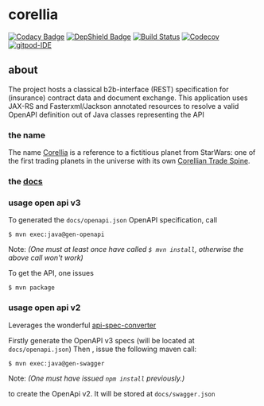 # corellia

[![Codacy Badge](https://api.codacy.com/project/badge/Grade/bf6fa237dd934970991ecba2c66db23e)](https://app.codacy.com/app/baloise/corellia?utm_source=github.com&utm_medium=referral&utm_content=baloise/corellia&utm_campaign=Badge_Grade_Dashboard)
[![DepShield Badge](https://depshield.sonatype.org/badges/baloise/corellia/depshield.svg)](https://depshield.github.io)
[![Build Status](https://travis-ci.org/baloise/corellia.svg?branch=master)](https://travis-ci.org/baloise/corellia)
[![Codecov](https://img.shields.io/codecov/c/github/baloise/corellia.svg)](https://codecov.io/gh/baloise/corellia)
[![gitpod-IDE](https://img.shields.io/badge/open--IDE-as--gitpod-blue.svg?style=flat&label=openIDE)](https://gitpod.io#https://github.com/baloise/corellia)

## about

The project hosts a classical b2b-interface (REST) specification for (insurance) contract data and document exchange.
This application uses JAX-RS and Fasterxml/Jackson annotated resources to resolve a valid OpenAPI definition out of Java classes representing the API

### the name

The name [Corellia](https://en.wikipedia.org/w/index.php?title=Corellia) is a reference to a fictitious planet from  StarWars: one of the first trading planets in the universe with its own [Corellian Trade Spine](https://starwars.fandom.com/wiki/Corellian_Trade_Spine).

### the [docs](docs/index.md)

### usage open api v3

To generated the `docs/openapi.json` OpenAPI specification, call

```
$ mvn exec:java@gen-openapi
```

Note: _(One must at least once have called `$ mvn install`, otherwise the above call won't work)_

To get the API, one issues

```
$ mvn package
```

### usage open api v2

Leverages the wonderful [api-spec-converter](https://github.com/LucyBot-Inc/api-spec-converter)

Firstly generate the OpenAPI v3 specs (will be located at `docs/openapi.json`)
Then , issue the following maven call:

```
$ mvn exec:java@gen-swagger
```
Note: _(One must have issued `npm install` previously.)_

to create the OpenApi v2. It will be stored at `docs/swagger.json`